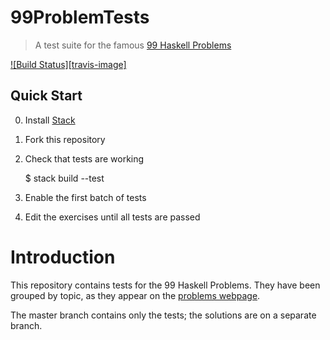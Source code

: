 # 99ProblemTests

> A test suite for the famous [99 Haskell Problems](http://https://wiki.haskell.org/H-99:_Ninety-Nine_Haskell_Problems)

[![Build Status][travis-image]][travis-url]

## Quick Start

0. Install [Stack](https://www.haskellstack.org/)

1. Fork this repository

2. Check that tests are working

    $ stack build --test

  <!-- This should print `Tests are working correctly!` -->

3. Enable the first batch of tests

4. Edit the exercises until all tests are passed



# Introduction

This repository contains tests for the 99 Haskell Problems.
They have been grouped by topic, as they appear on the [problems webpage](http://https://wiki.haskell.org/H-99:_Ninety-Nine_Haskell_Problems).

The master branch contains only the tests; the solutions are on a separate branch.

<!-- ========== -->



<!-- Links and other stuff -->
[travis-url]: https://travis-ci.org/DavideFauri/99problemtests
